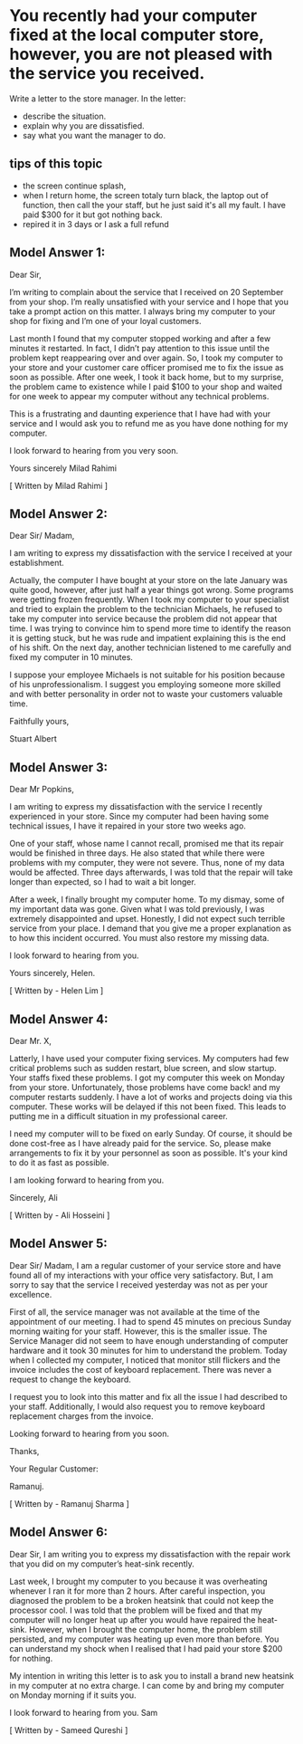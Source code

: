 # You recently had your computer fixed at the local computer store, however, you are not pleased with the service you received.

Write a letter to the store manager. In the letter:
 
- describe the situation.
- explain why you are dissatisfied.
- say what you want the manager to do.

## tips of this topic
- the screen continue splash, 
- when I return home, the screen totaly turn black, the laptop out of function, then call the your staff, but he just said it's all my fault. I have paid $300 for it but got nothing back. 
- repired it in 3 days or I ask a full refund  

## Model Answer 1:

Dear Sir,

I’m writing to complain about the service that I received on 20 September from your shop. I’m really unsatisfied with your service and I hope that you take a prompt action on this matter. I always bring my computer to your shop for fixing and I’m one of your loyal customers.

Last month I found that my computer stopped working and after a few minutes it restarted. In fact, I didn’t pay attention to this issue until the problem kept reappearing over and over again. So, I took my computer to your store and your customer care officer promised me to fix the issue as soon as possible. After one week, I took it back home, but to my surprise, the problem came to existence while I paid $100 to your shop and waited for one week to appear my computer without any technical problems.

This is a frustrating and daunting experience that I have had with your service and I would ask you to refund me as you have done nothing for my computer.

I look forward to hearing from you very soon.

Yours sincerely
Milad Rahimi

[ Written by Milad Rahimi ]

## Model Answer 2:

Dear Sir/ Madam,

I am writing to express my dissatisfaction with the service I received at your establishment.

Actually, the computer I have bought at your store on the late January was quite good, however, after just half a year things got wrong. Some programs were getting frozen frequently. When I took my computer to your specialist and tried to explain the problem to the technician Michaels, he refused to take my computer into service because the problem did not appear that time. I was trying to convince him to spend more time to identify the reason it is getting stuck, but he was rude and impatient explaining this is the end of his shift. On the next day, another technician listened to me carefully and fixed my computer in 10 minutes.

I suppose your employee Michaels is not suitable for his position because of his unprofessionalism. I suggest you employing someone more skilled and with better personality in order not to waste your customers valuable time.

Faithfully yours,

Stuart Albert

## Model Answer 3:

Dear Mr Popkins,

I am writing to express my dissatisfaction with the service I recently experienced in your store. Since my computer had been having some technical issues, I have it repaired in your store two weeks ago.

One of your staff, whose name I cannot recall, promised me that its repair would be finished in three days. He also stated that while there were problems with my computer, they were not severe. Thus, none of my data would be affected. Three days afterwards, I was told that the repair will take longer than expected, so I had to wait a bit longer.

After a week, I finally brought my computer home. To my dismay, some of my important data was gone. Given what I was told previously, I was extremely disappointed and upset. Honestly, I did not expect such terrible service from your place. I demand that you give me a proper explanation as to how this incident occurred. You must also restore my missing data.

I look forward to hearing from you.

Yours sincerely,
Helen.

[ Written by - Helen Lim ]

## Model Answer 4:

Dear Mr. X,

Latterly, I have used your computer fixing services. My computers had few critical problems such as sudden restart, blue screen, and slow startup. Your staffs fixed these problems. I got my computer this week on Monday from your store. Unfortunately, those problems have come back! and my computer restarts suddenly. I have a lot of works and projects doing via this computer. These works will be delayed if this not been fixed. This leads to putting me in a difficult situation in my professional career.

I need my computer will to be fixed on early Sunday. Of course, it should be done cost-free as I have already paid for the service. So, please make arrangements to fix it by your personnel as soon as possible. It's your kind to do it as fast as possible.

I am looking forward to hearing from you.

Sincerely,
Ali

[ Written by - Ali Hosseini ]


 
## Model Answer 5:

Dear Sir/ Madam,
I am a regular customer of your service store and have found all of my interactions with your office very satisfactory. But, I am sorry to say that the service I received yesterday was not as per your excellence.
 
First of all, the service manager was not available at the time of the appointment of our meeting. I had to spend 45 minutes on precious Sunday morning waiting for your staff. However, this is the smaller issue. The Service Manager did not seem to have enough understanding of computer hardware and it took 30 minutes for him to understand the problem. Today when I collected my computer, I noticed that monitor still flickers and the invoice includes the cost of keyboard replacement. There was never a request to change the keyboard.
 
I request you to look into this matter and fix all the issue I had described to your staff. Additionally, I would also request you to remove keyboard replacement charges from the invoice.
 
Looking forward to hearing from you soon.

Thanks,

Your Regular Customer:

Ramanuj.

[ Written by - Ramanuj Sharma ]

 

## Model Answer 6:

Dear Sir,
I am writing you to express my dissatisfaction with the repair work that you did on my computer’s heat-sink recently.

Last week, I brought my computer to you because it was overheating whenever I ran it for more than 2 hours. After careful inspection, you diagnosed the problem to be a broken heatsink that could not keep the processor cool. I was told that the problem will be fixed and that my computer will no longer heat up after you would have repaired the heat-sink. However, when I brought the computer home, the problem still persisted, and my computer was heating up even more than before. You can understand my shock when I realised that I had paid your store $200 for nothing.

My intention in writing this letter is to ask you to install a brand new heatsink in my computer at no extra charge. I can come by and bring my computer on Monday morning if it suits you.

I look forward to hearing from you.
Sam

[ Written by - Sameed Qureshi ]